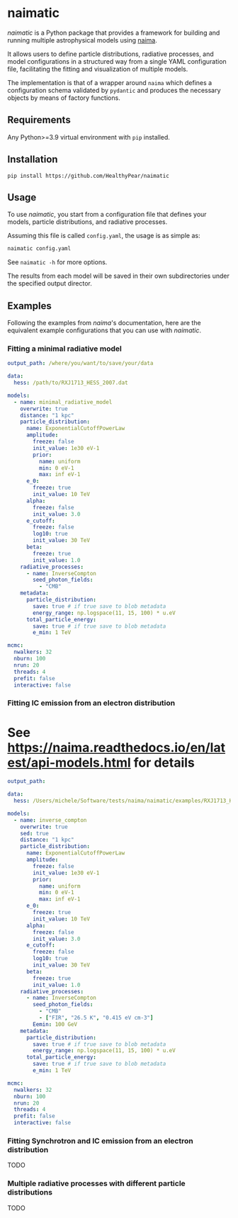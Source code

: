 # naimatic

_naimatic_ is a Python package that provides a framework for building and running multiple
astrophysical models using [naima](https://naima.readthedocs.io/en/latest/index.html).

It allows users to define particle distributions, radiative processes,
and model configurations in a structured way from a single YAML configuration file,
facilitating the fitting and visualization of multiple models.

The implementation is that of a wrapper around `naima` which defines a configuration schema
validated by `pydantic` and produces the necessary objects by means of
factory functions.

## Requirements

Any Python>=3.9 virtual environment with `pip` installed.

## Installation

`pip install https://github.com/HealthyPear/naimatic`

## Usage

To use _naimatic_, you start from a configuration file that defines your models, particle distributions, and radiative processes.

Assuming this file is called `config.yaml`, the usage is as simple as:

```bash
naimatic config.yaml
```

See `naimatic -h` for more options.

The results from each model will be saved in their own subdirectories under the specified output director.

## Examples

Following the examples from _naima_'s documentation, here are the equivalent example configurations that you can use with _naimatic_.

### Fitting a minimal radiative model

```yaml
output_path: /where/you/want/to/save/your/data

data:
  hess: /path/to/RXJ1713_HESS_2007.dat

models:
  - name: minimal_radiative_model
    overwrite: true
    distance: "1 kpc"
    particle_distribution:
      name: ExponentialCutoffPowerLaw
      amplitude:
        freeze: false
        init_value: 1e30 eV-1
        prior:
          name: uniform
          min: 0 eV-1
          max: inf eV-1
      e_0:
        freeze: true
        init_value: 10 TeV
      alpha:
        freeze: false
        init_value: 3.0
      e_cutoff:
        freeze: false
        log10: true
        init_value: 30 TeV
      beta:
        freeze: true
        init_value: 1.0
    radiative_processes:
      - name: InverseCompton
        seed_photon_fields:
          - "CMB"
    metadata:
      particle_distribution:
        save: true # if true save to blob metadata
        energy_range: np.logspace(11, 15, 100) * u.eV
      total_particle_energy:
        save: true # if true save to blob metadata
        e_min: 1 TeV

mcmc:
  nwalkers: 32
  nburn: 100
  nrun: 20
  threads: 4
  prefit: false
  interactive: false
```

### Fitting IC emission from an electron distribution

# See https://naima.readthedocs.io/en/latest/api-models.html for details

```yaml
output_path:

data:
  hess: /Users/michele/Software/tests/naima/naimatic/examples/RXJ1713_HESS_2007.dat

models:
  - name: inverse_compton
    overwrite: true
    sed: true
    distance: "1 kpc"
    particle_distribution:
      name: ExponentialCutoffPowerLaw
      amplitude:
        freeze: false
        init_value: 1e30 eV-1
        prior:
          name: uniform
          min: 0 eV-1
          max: inf eV-1
      e_0:
        freeze: true
        init_value: 10 TeV
      alpha:
        freeze: false
        init_value: 3.0
      e_cutoff:
        freeze: false
        log10: true
        init_value: 30 TeV
      beta:
        freeze: true
        init_value: 1.0
    radiative_processes:
      - name: InverseCompton
        seed_photon_fields:
          - "CMB"
          - ["FIR", "26.5 K", "0.415 eV cm-3"]
        Eemin: 100 GeV
    metadata:
      particle_distribution:
        save: true # if true save to blob metadata
        energy_range: np.logspace(11, 15, 100) * u.eV
      total_particle_energy:
        save: true # if true save to blob metadata
        e_min: 1 TeV

mcmc:
  nwalkers: 32
  nburn: 100
  nrun: 20
  threads: 4
  prefit: false
  interactive: false
```

### Fitting Synchrotron and IC emission from an electron distribution

TODO

### Multiple radiative processes with different particle distributions

TODO